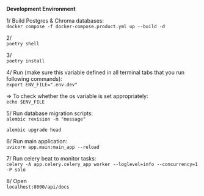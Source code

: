 **Development Environment**

1/ Build Postgres & Chroma databases: <br/>
`docker compose -f docker-compose.product.yml up --build -d`

2/<br/>
`poetry shell`

3/<br/>
`poetry install`

4/ Run (make sure this variable defined in all terminal tabs that you run following commands):<br/>
`export ENV_FILE=".env.dev"`<br/>

=> To check whether the os variable is set appropriately:<br/>
`echo $ENV_FILE`

5/ Run database migration scripts:<br/>
`alembic revision -m "message"`

`alembic upgrade head`

6/ Run main application:<br/>
`uvicorn app.main:main_app --reload`

7/ Run celery beat to monitor tasks:<br/>
`celery -A app.celery.celery_app worker --loglevel=info --concurrency=1 -P solo`

8/ Open<br/>
`localhost:8000/api/docs`<br/>
